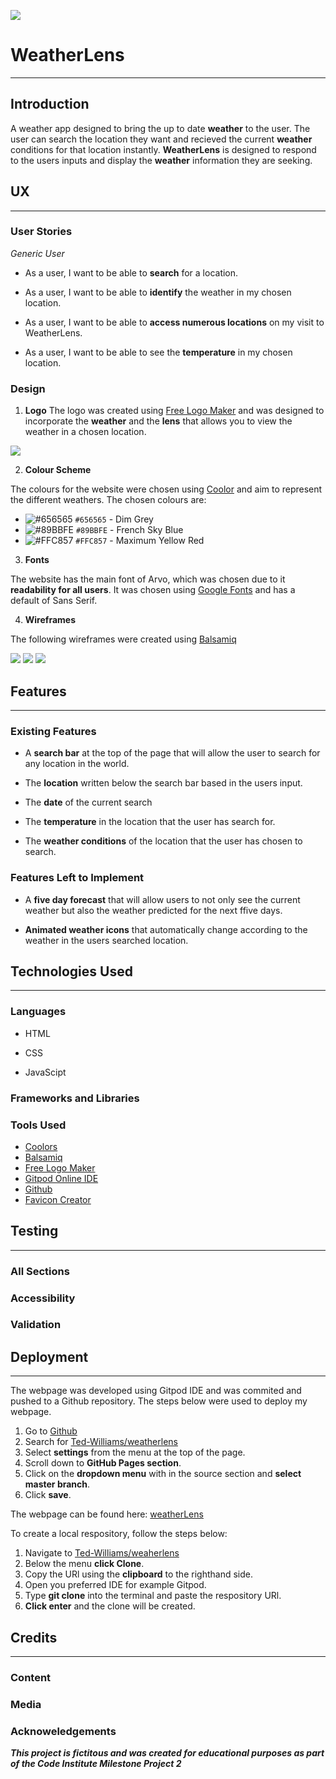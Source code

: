 ![](assets/images/logo.png)

# WeatherLens 
---

## Introduction

A weather app designed to bring the up to date **weather** to the user. The user can search the location they want and recieved the current **weather** conditions for that location instantly. **WeatherLens** is designed to respond to the users inputs and display the **weather** information they are seeking. 

## UX
---

### User Stories

*Generic User*

* As a user, I want to be able to **search** for a location.

* As a user, I want to be able to **identify** the weather in my chosen location.

*  As a user, I want to be able to **access numerous locations** on my visit to WeatherLens.

* As a user, I want to be able to see the **temperature** in my chosen location.


### Design 
1. **Logo**
The logo was created using [Free Logo Maker](https://logomakr.com) and was designed to incorporate the **weather** and the **lens** that allows you to view the weather in a chosen location.

![](assets/images/logo.png)

2. **Colour Scheme**

The colours for the website were chosen using [Coolor](https://coolors.co/3c1642-086375-1dd3b0-fffdfd-ffffff) and aim to represent the different weathers. The chosen colours are:

* ![#656565](https://placehold.it/15/656565/000000?text=+) `#656565` - Dim Grey
* ![#89BBFE](https://placehold.it/15/89BBFE/000000?text=+) `#89BBFE` - French Sky Blue 
* ![#FFC857](https://placehold.it/15/FFC857/000000?text=+) `#FFC857` - Maximum Yellow Red

3. **Fonts**

The website has the main font of Arvo, which was chosen due to it **readability for all users**. It was chosen using [Google Fonts](https://fonts.googleapis.com/css2?family=Arvo&display=swap) and has a default of Sans Serif.

4. **Wireframes**

The following wireframes were created using [Balsamiq](https://balsamiq.com/wireframes/?gclid=CjwKCAjwltH3BRB6EiwAhj0IUBrAHe-2BiRjQmQGSO-FZIjoEjkckL_kVyJXd5ShGVwKqDaDMqKjvBoCQksQAvD_BwE)

![](wireframes/desktop.png)
![](wireframes/mobile.png)
![](wireframes/tablet.png)

## Features
---

### Existing Features

* A **search bar** at the top of the page that will allow the user to search for any location in the world. 

* The **location** written below the search bar based in the users input. 

* The **date** of the current search

* The **temperature** in the location that the user has search for.

* The **weather conditions** of the location that the user has chosen to search.


### Features Left to Implement

* A **five day forecast** that will allow users to not only see the current weather but also the weather predicted for the next ffive days.

* **Animated weather icons** that automatically change according to the weather in the users searched location. 

## Technologies Used
---
### **Languages**

* HTML

* CSS

* JavaScipt
### **Frameworks and Libraries**

### **Tools Used**

* [Coolors](https://coolors.co/3c1642-086375-1dd3b0-fffdfd-ffffff) 
* [Balsamiq](https://balsamiq.com/wireframes/?gclid=CjwKCAjwltH3BRB6EiwAhj0IUBrAHe-2BiRjQmQGSO-FZIjoEjkckL_kVyJXd5ShGVwKqDaDMqKjvBoCQksQAvD_BwE)
* [Free Logo Maker](https://logomakr.com)
* [Gitpod Online IDE](https://www.gitpod.io/)
* [Github](https://github.com/)
* [Favicon Creator](https://www.favicon.cc/?action=import_request)

## Testing 
---

### All Sections

### Accessibility

### Validation

## Deployment
---

The webpage was developed using Gitpod IDE and was commited and pushed to a Github repository. The steps below were used to deploy my webpage.

1. Go to [Github](https://github.com/) 
2. Search for [Ted-Williams/weatherlens](https://github.com/Ted-Williams/weaherlens)
3. Select **settings** from the menu at the top of the page.
4. Scroll down to **GitHub Pages section**.
5. Click on the **dropdown menu** with in the source section and **select master branch**.
6. Click **save**.

The webpage can be found here: [weatherLens](https://ted-williams.github.io/weatherLens/.)

To create a local respository, follow the steps below:

1. Navigate to [Ted-Williams/weaherlens](https://github.com/Ted-Williams/weaherlens)
2. Below the menu **click Clone**.
3. Copy the URl using the **clipboard** to the righthand side.
4. Open you preferred IDE for example Gitpod.
5. Type **git clone** into the terminal and paste the respository URl.
6. **Click enter** and the clone will be created. 


##  Credits
---

### Content

### Media

### Acknoweledgements



 ***This project is fictitous and was created for educational purposes as part of the Code Institute Milestone Project 2***